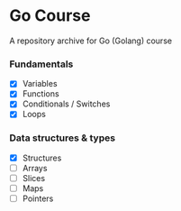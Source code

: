 # Go Course
A repository archive for Go (Golang) course

### Fundamentals
- [x] Variables
- [x] Functions
- [x] Conditionals / Switches
- [x] Loops 

### Data structures & types
- [x] Structures 
- [ ] Arrays 
- [ ] Slices 
- [ ] Maps 
- [ ] Pointers 
